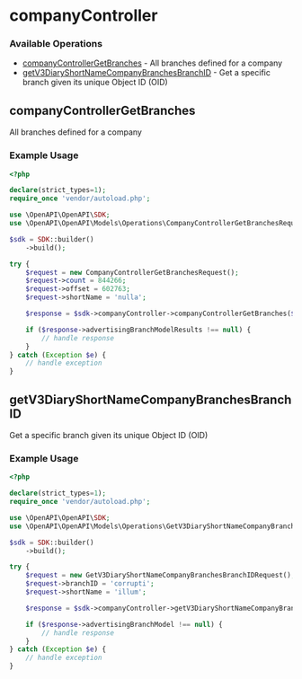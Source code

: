 # companyController

### Available Operations

* [companyControllerGetBranches](#companycontrollergetbranches) - All branches defined for a company
* [getV3DiaryShortNameCompanyBranchesBranchID](#getv3diaryshortnamecompanybranchesbranchid) - Get a specific branch given its unique Object ID (OID)

## companyControllerGetBranches

All branches defined for a company

### Example Usage

```php
<?php

declare(strict_types=1);
require_once 'vendor/autoload.php';

use \OpenAPI\OpenAPI\SDK;
use \OpenAPI\OpenAPI\Models\Operations\CompanyControllerGetBranchesRequest;

$sdk = SDK::builder()
    ->build();

try {
    $request = new CompanyControllerGetBranchesRequest();
    $request->count = 844266;
    $request->offset = 602763;
    $request->shortName = 'nulla';

    $response = $sdk->companyController->companyControllerGetBranches($request);

    if ($response->advertisingBranchModelResults !== null) {
        // handle response
    }
} catch (Exception $e) {
    // handle exception
}
```

## getV3DiaryShortNameCompanyBranchesBranchID

Get a specific branch given its unique Object ID (OID)

### Example Usage

```php
<?php

declare(strict_types=1);
require_once 'vendor/autoload.php';

use \OpenAPI\OpenAPI\SDK;
use \OpenAPI\OpenAPI\Models\Operations\GetV3DiaryShortNameCompanyBranchesBranchIDRequest;

$sdk = SDK::builder()
    ->build();

try {
    $request = new GetV3DiaryShortNameCompanyBranchesBranchIDRequest();
    $request->branchID = 'corrupti';
    $request->shortName = 'illum';

    $response = $sdk->companyController->getV3DiaryShortNameCompanyBranchesBranchID($request);

    if ($response->advertisingBranchModel !== null) {
        // handle response
    }
} catch (Exception $e) {
    // handle exception
}
```
